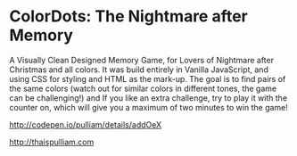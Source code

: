 # ColorDots: The Nightmare after Memory

A Visually Clean Designed Memory Game, for Lovers of Nightmare after Christmas and all colors. 
It was build entirely in Vanilla JavaScript, and using CSS for styling and HTML as the mark-up. 
The goal is to find pairs of the same colors (watch out for similar colors in different tones, the game can be challenging!) and If you like an extra challenge, try to play it with the counter on, which will give you a maximum of two minutes to win the game! 

http://codepen.io/pulliam/details/addOeX

http://thaispulliam.com

